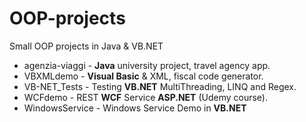 # OOP-projects
Small OOP projects in Java & VB.NET

- agenzia-viaggi                     - **Java** university project, travel agency app.
- VBXMLdemo                          - **Visual Basic** & XML, fiscal code generator.
- VB-NET_Tests                       - Testing **VB.NET** MultiThreading, LINQ and Regex.
- WCFdemo                            - REST **WCF** Service **ASP.NET** (Udemy course).
- WindowsService                     - Windows Service Demo in **VB.NET**
